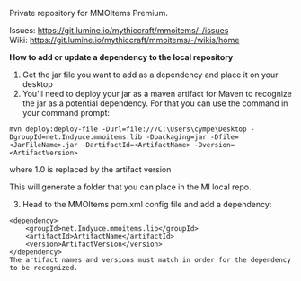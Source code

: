 Private repository for MMOItems Premium.

Issues: https://git.lumine.io/mythiccraft/mmoitems/-/issues  
Wiki: https://git.lumine.io/mythiccraft/mmoitems/-/wikis/home

**How to add or update a dependency to the local repository**

1. Get the jar file you want to add as a dependency and place it on your desktop
2. You'll need to deploy your jar as a maven artifact for Maven to recognize the jar as a potential dependency. For that you can use the command in your command prompt:

```
mvn deploy:deploy-file -Durl=file:///C:\Users\cympe\Desktop -DgroupId=net.Indyuce.mmoitems.lib -Dpackaging=jar -Dfile=<JarFileName>.jar -DartifactId=<ArtifactName> -Dversion=<ArtifactVersion>
```
where 1.0 is replaced by the artifact version

This will generate a folder that you can place in the MI local repo.

3. Head to the MMOItems pom.xml config file and add a dependency:

```
<dependency>
	<groupId>net.Indyuce.mmoitems.lib</groupId>
	<artifactId>ArtifactName</artifactId>
	<version>ArtifactVersion</version>
</dependency>
The artifact names and versions must match in order for the dependency to be recognized.


